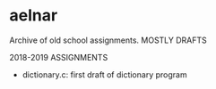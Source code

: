 # aelnar
Archive of old school assignments. MOSTLY DRAFTS

2018-2019 ASSIGNMENTS
- dictionary.c: first draft of dictionary program
